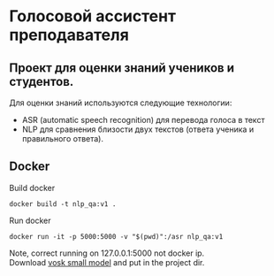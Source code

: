 # Голосовой ассистент преподавателя

## Проект для оценки знаний учеников и студентов.

Для оценки знаний используются следующие технологии:
* ASR (automatic speech recognition) для перевода голоса в текст
* NLP для сравнения близости двух текстов (ответа ученика и правильного ответа).


## Docker

Build docker
```
docker build -t nlp_qa:v1 .
```

Run docker
```
docker run -it -p 5000:5000 -v "$(pwd)":/asr nlp_qa:v1
```
Note, correct running on 127.0.0.1:5000  not docker ip.  
Download [vosk small model](https://alphacephei.com/vosk/models) and put in the project dir.

